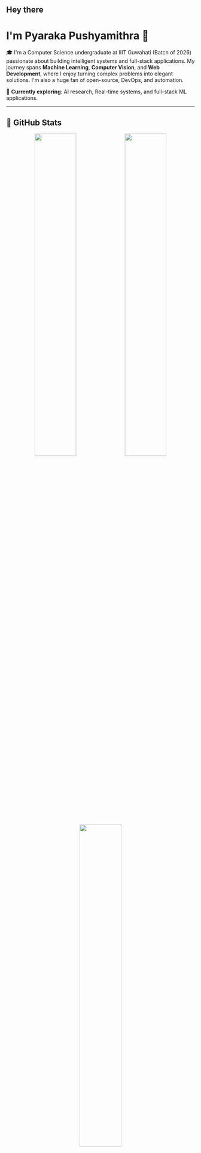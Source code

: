 ## Hey there 
#  I'm Pyaraka Pushyamithra 👋

🎓 I'm a Computer Science undergraduate at IIIT Guwahati (Batch of 2026) passionate about building intelligent systems and full-stack applications. My journey spans **Machine Learning**, **Computer Vision**, and **Web Development**, where I enjoy turning complex problems into elegant solutions. I'm also a huge fan of open-source, DevOps, and automation.

📌 **Currently exploring**: AI research, Real-time systems, and full-stack ML applications.

---

## 🚀 GitHub Stats

<p align="center">
  <img src="https://github-readme-stats.vercel.app/api?username=Pushya04&show_icons=true&theme=radical" width="47%" />
  <img src="https://github-readme-streak-stats.herokuapp.com/?user=Pushya04&theme=radical" width="47%" />
</p>

<p align="center">
  <img src="https://github-readme-stats.vercel.app/api/top-langs/?username=Pushya04&layout=compact&theme=radical" width="47%" />
</p>

---

## 🛠️ Technical Skills & Tools

### 💻 Languages
![Python](https://img.shields.io/badge/Python-3776AB?style=flat&logo=python&logoColor=white)
![C](https://img.shields.io/badge/C-00599C?style=flat&logo=c&logoColor=white)
![C++](https://img.shields.io/badge/C++-00599C?style=flat&logo=cplusplus&logoColor=white)
![JavaScript](https://img.shields.io/badge/JavaScript-F7DF1E?style=flat&logo=javascript&logoColor=black)
![HTML](https://img.shields.io/badge/HTML5-E34F26?style=flat&logo=html5&logoColor=white)
![CSS](https://img.shields.io/badge/CSS3-1572B6?style=flat&logo=css3&logoColor=white)

### 🧠 AI & ML
![TensorFlow](https://img.shields.io/badge/TensorFlow-FF6F00?style=flat&logo=tensorflow&logoColor=white)
![scikit-learn](https://img.shields.io/badge/scikit--learn-F7931E?style=flat&logo=scikitlearn&logoColor=white)
![OpenCV](https://img.shields.io/badge/OpenCV-5C3EE8?style=flat&logo=opencv&logoColor=white)

### 🌐 Web Development
![React](https://img.shields.io/badge/React-20232A?style=flat&logo=react&logoColor=61DAFB)
![Flask](https://img.shields.io/badge/Flask-000000?style=flat&logo=flask&logoColor=white)
![FastAPI](https://img.shields.io/badge/FastAPI-009688?style=flat&logo=fastapi&logoColor=white)
![Streamlit](https://img.shields.io/badge/Streamlit-FF4B4B?style=flat&logo=streamlit&logoColor=white)

### 🛠️ Tools & Platforms
![Git](https://img.shields.io/badge/Git-F05032?style=flat&logo=git&logoColor=white)
![VS Code](https://img.shields.io/badge/VS%20Code-007ACC?style=flat&logo=visual-studio-code&logoColor=white)
![Ubuntu](https://img.shields.io/badge/Ubuntu-E95420?style=flat&logo=ubuntu&logoColor=white)
![Docker](https://img.shields.io/badge/Docker-2496ED?style=flat&logo=docker&logoColor=white)

### 🧩 Databases
![MongoDB](https://img.shields.io/badge/MongoDB-47A248?style=flat&logo=mongodb&logoColor=white)
![MySQL](https://img.shields.io/badge/MySQL-4479A1?style=flat&logo=mysql&logoColor=white)
![PostgreSQL](https://img.shields.io/badge/PostgreSQL-336791?style=flat&logo=postgresql&logoColor=white)

---

## 🔍 Featured Projects

### 💡 [Spectral GNN for EEG Emotion Recognition](https://github.com/Pushya04/eeg-gnn-emotion-recognition-Deap_Dataset)
> Used Graph Neural Networks on EEG signals to predict emotional states with over 63% valence accuracy.  
**Tech**: Python, GNNs, NumPy, t-SNE, SciPy, Matplotlib

### 🎬 [Movie Recommendation System](https://github.com/Pushya04/movie-recommendation)
> A hybrid system using React and NLP to suggest movies based on user reviews.  
**Tech**: FastAPI, React.js, PostgreSQL, Sentiment Analysis

### 😄 [Sarcasm Detection System](https://github.com/Pushya04/sarcasm-detection-system)
> NLP-powered model to classify sarcastic and non-sarcastic statements with 88% accuracy.  
**Tech**: Flask, Scikit-learn, SMOTE, TfidfVectorizer

### 🧠 [Real-Time Face Recognition System](https://github.com/Pushya04/face-recognition)
> Face recognition pipeline with voice control, PDF report generation, and security features.  
**Tech**: OpenCV, Redis, FastAPI, Chart.js

---

## ✨ Activities & Highlights

- 🎮 **Tkinter Games & Tools**: Snake, Tic-Tac-Toe, Calculator, Weather App
- 🤖 **AI Bots**: Auto-reply chatbot, Diabetes Prediction
- 🏆 **Entropy’24 Tech Fest Volunteer**: Led tech events and enhanced student engagement

---

## 📫 Let's Connect

- 🔗 [LinkedIn](https://www.linkedin.com/in/pushya04)
- 💻 [GitHub](https://github.com/Pushya04)
- ✉️ Email: pushya101v@gmail.com
- 🧠 [LeetCode](https://leetcode.com/u/pushya_01/)

---

_“Code like a poet, debug like a detective.”_

<!--
**Pushya04/Pushya04** is a ✨ _special_ ✨ repository because its `README.md` (this file) appears on your GitHub profile.

Here are some ideas to get you started:

- 🔭 I’m currently working on ...
- 🌱 I’m currently learning ...
- 👯 I’m looking to collaborate on ...
- 🤔 I’m looking for help with ...
- 💬 Ask me about ...
- 📫 How to reach me: ...
- 😄 Pronouns: ...
- ⚡ Fun fact: ...
-->
